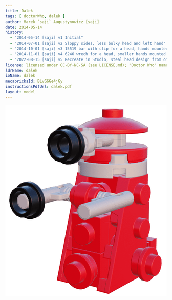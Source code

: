 ```yaml
---
title: Dalek
tags: [ doctorWho, dalek ]
author: Marek `saji` Augustynowicz [saji]
date: 2014-05-14
history:
  - "2014-05-14 [saji] v1 Initial"
  - "2014-07-01 [saji] v2 Sloppy sides, less bulky head and left hand"
  - "2014-10-01 [saji] v3 15519 bar with clip for a head, hands mounted on a 4697 tee"
  - "2014-11-01 [saji] v4 6246 wrech for a head, smaller hands mounted in 4081's ring"
  - "2022-08-15 [saji] v5 Recreate in Studio, steal head design from official model."
license: licensed under CC-BY-NC-SA (see LICENSE.md); "Doctor Who" name and "Dalek" name and original design are trademarks of BBC
ldrName: dalek
ioName: dalek
mecabricksId: BLvG6Ge4jGy
instructionsPdfUrl: dalek.pdf
layout: model
---
```


<picture>
  <source type="image/avif" srcset="dalek.avif" />
  <img src="dalek.png" alt="" />
</picture>
